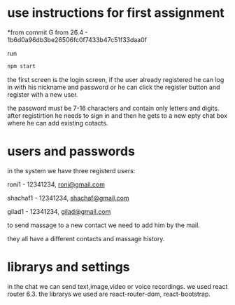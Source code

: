 # use instructions for first assignment
*from commit G from 26.4 - 1b6d0a96db3be26506fc0f7433b47c51f33daa0f

run 
```bash
npm start
```
the first screen is the login screen, if the user already registered he can log in with his nickname and password or he can click the register button and register with a new user.

the password must be 7-16 characters and contain only letters and digits.
after registirtion he needs to sign in and then he gets to a new epty chat box where he can add existing cotacts.

# users and passwords

in the system we have three registerd users:

roni1 - 12341234, roni@gmail.com

shachaf1 - 12341234, shachaf@gmail.com

gilad1 - 12341234, gilad@gmail.com

to send massage to a new contact we need to add him by the mail.

they all have a different contacts and massage history.

# librarys and settings

in the chat we can send text,image,video or voice recordings.
we used react router 6.3.
the librarys we used are react-router-dom, react-bootstrap.
